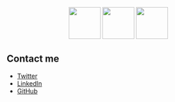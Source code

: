 <p align="center">
  <a href="https://twitter.com/aitormagan"><img src="assets/images/twitter.png" height="72px" /></a>
  <a href="https://linkedin.com/in/aitormagan"><img src="assets/images/linkedin.png" height="72px" /></a>
  <a href="https://github.com/aitormagan"><img src="assets/images/github.png" height="72px" /></a>
</p>

## Contact me

- [Twitter](https://twitter.com/aitormagan)
- [LinkedIn](https://linkedin.com/in/aitormagan)
- [GitHub](https://github.com/aitormagan)
